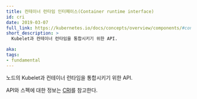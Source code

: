 ```yaml
---
title: 컨테이너 런타임 인터페이스(Container runtime interface)
id: cri
date: 2019-03-07
full_link: https://kubernetes.io/docs/concepts/overview/components/#container-runtime
short_description: >
  Kubelet과 컨테이너 런타임을 통합시키기 위한 API.

aka:
tags:
- fundamental
---
```

  노드의 Kubelet과 컨테이너 런타임을 통합시키기 위한 API.

<!--more-->
API와 스펙에 대한 정보는 [CRI](https://github.com/kubernetes/community/blob/master/contributors/devel/sig-node/container-runtime-interface.md)를 참고한다.
